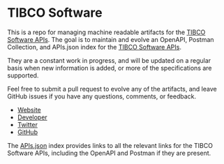 # TIBCO SoftwareThis is a repo for managing machine readable artifacts for the [TIBCO Software APIs](http://www.tibco.com/). The goal is to maintain and evolve an OpenAPI, Postman Collection, and APIs.json index for the [TIBCO Software APIs](http://www.tibco.com/).They are a constant work in progress, and will be updated on a regular basis when new information is added, or more of the specifications are supported.Feel free to submit a pull request to evolve any of the artifacts, and leave GitHub issues if you have any questions, comments, or feedback.- [Website](http://www.tibco.com/)- [Developer](http://www.tibco.com/)- [Twitter](https://twitter.com/tibco)- [GitHub](https://github.com/TIBCOSoftware)The [APIs.json](https://github.com/api-evangelist/tibco-software/blob/master/apis.json) index provides links to all the relevant links for the TIBCO Software APIs, including the OpenAPI and Postman if they are present.